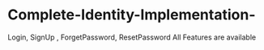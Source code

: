 # Complete-Identity-Implementation-
Login, SignUp , ForgetPassword, ResetPassword All Features are available
